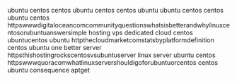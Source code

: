 ubuntu centos centos ubuntu centos centos ubuntu ubuntu centos centos ubuntu centos httpswwwdigitaloceancomcommunityquestionswhatsisbetterandwhylinuxcentosorubuntuanswersimple hosting vps dedicated cloud centos ubuntucentos ubuntu httpthecloudmarketcomstatsbyplatformdefinition centos ubuntu one better server httpsthishostingrockscentosvsubuntuserver linux server ubuntu centos httpswwwquoracomwhatlinuxservershouldigoforubuntuorcentos centos ubuntu consequence aptget